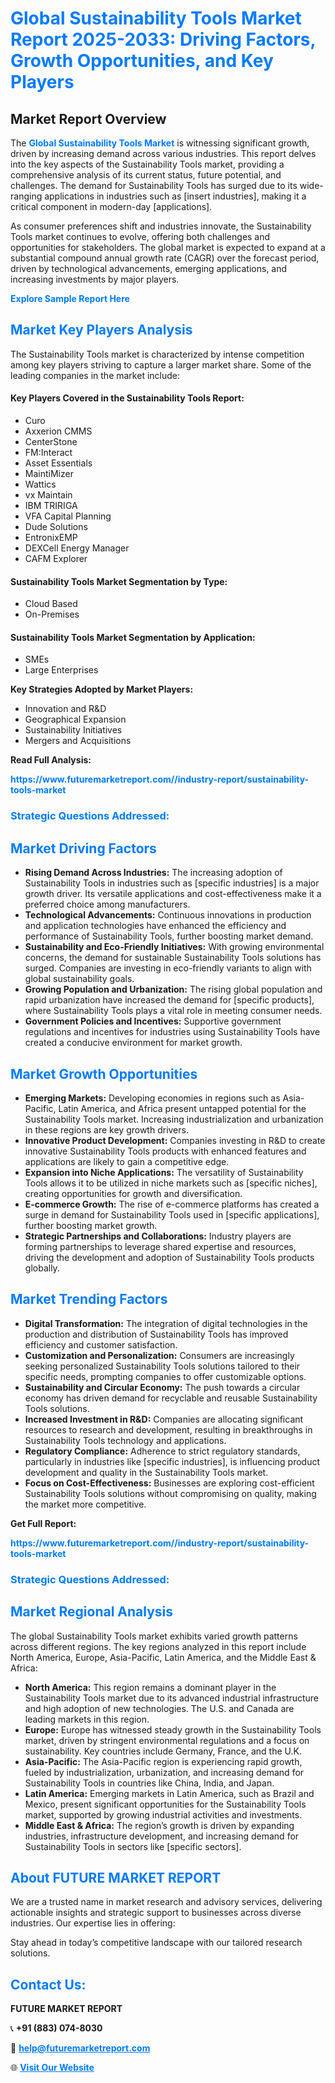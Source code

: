 <h1 style="color: #007BFF;">Global Sustainability Tools Market Report 2025-2033: Driving Factors, Growth Opportunities, and Key Players</h1>

<section id="overview">
<h2>Market Report Overview</h2>
<p>The <a href="https://www.futuremarketreport.com//industry-report/sustainability-tools-market" style="color: #007BFF; text-decoration: none;"><strong>Global Sustainability Tools Market</strong></a> is witnessing significant growth, driven by increasing demand across various industries. This report delves into the key aspects of the Sustainability Tools market, providing a comprehensive analysis of its current status, future potential, and challenges. The demand for Sustainability Tools has surged due to its wide-ranging applications in industries such as [insert industries], making it a critical component in modern-day [applications].</p>
<p>As consumer preferences shift and industries innovate, the Sustainability Tools market continues to evolve, offering both challenges and opportunities for stakeholders. The global market is expected to expand at a substantial compound annual growth rate (CAGR) over the forecast period, driven by technological advancements, emerging applications, and increasing investments by major players.</p>
</section>

<section id="overview">
<p><a href="https://www.futuremarketreport.com//request-sample/reportId=47916" style="color: #007BFF; text-decoration: none;"><strong>Explore Sample Report Here</strong></a></p>
</section>

<section id="key-players">
<h2 style="color: #007BFF;">Market Key Players Analysis</h2>
<p>The Sustainability Tools market is characterized by intense competition among key players striving to capture a larger market share. Some of the leading companies in the market include:</p>
<h4>Key Players Covered in the Sustainability Tools Report:</h4>
<ul><li>Curo</li><li>Axxerion CMMS</li><li>CenterStone</li><li>FM:Interact</li><li>Asset Essentials</li><li>MaintiMizer</li><li>Wattics</li><li>vx Maintain</li><li>IBM TRIRIGA</li><li>VFA Capital Planning</li><li>Dude Solutions</li><li>EntronixEMP</li><li>DEXCell Energy Manager</li><li>CAFM Explorer</li></ul>
<h4>Sustainability Tools Market Segmentation by Type:</h4>
<ul><li>Cloud Based</li><li>On-Premises</li></ul>

<h4>Sustainability Tools Market Segmentation by Application:</h4>
<ul><li>SMEs</li><li>Large Enterprises</li></ul>
<p><strong>Key Strategies Adopted by Market Players:</strong></p>
<ul>
<li>Innovation and R&D</li>
<li>Geographical Expansion</li>
<li>Sustainability Initiatives</li>
<li>Mergers and Acquisitions</li>
</ul>
</section>

<section>
<p><strong>Read Full Analysis: </strong></p><a href="https://www.futuremarketreport.com//industry-report/sustainability-tools-market" style="color: #007BFF; text-decoration: none;"><strong>https://www.futuremarketreport.com//industry-report/sustainability-tools-market</strong></a>
<h3 style="color: #007BFF;">Strategic Questions Addressed:</h3>
</section>

<section id="driving-factors">
<h2 style="color: #007BFF;">Market Driving Factors</h2>
<ul>
<li><strong>Rising Demand Across Industries:</strong> The increasing adoption of Sustainability Tools in industries such as [specific industries] is a major growth driver. Its versatile applications and cost-effectiveness make it a preferred choice among manufacturers.</li>
<li><strong>Technological Advancements:</strong> Continuous innovations in production and application technologies have enhanced the efficiency and performance of Sustainability Tools, further boosting market demand.</li>
<li><strong>Sustainability and Eco-Friendly Initiatives:</strong> With growing environmental concerns, the demand for sustainable Sustainability Tools solutions has surged. Companies are investing in eco-friendly variants to align with global sustainability goals.</li>
<li><strong>Growing Population and Urbanization:</strong> The rising global population and rapid urbanization have increased the demand for [specific products], where Sustainability Tools plays a vital role in meeting consumer needs.</li>
<li><strong>Government Policies and Incentives:</strong> Supportive government regulations and incentives for industries using Sustainability Tools have created a conducive environment for market growth.</li>
</ul>
</section>

<section id="growth-opportunities">
<h2 style="color: #007BFF;">Market Growth Opportunities</h2>
<ul>
<li><strong>Emerging Markets:</strong> Developing economies in regions such as Asia-Pacific, Latin America, and Africa present untapped potential for the Sustainability Tools market. Increasing industrialization and urbanization in these regions are key growth drivers.</li>
<li><strong>Innovative Product Development:</strong> Companies investing in R&D to create innovative Sustainability Tools products with enhanced features and applications are likely to gain a competitive edge.</li>
<li><strong>Expansion into Niche Applications:</strong> The versatility of Sustainability Tools allows it to be utilized in niche markets such as [specific niches], creating opportunities for growth and diversification.</li>
<li><strong>E-commerce Growth:</strong> The rise of e-commerce platforms has created a surge in demand for Sustainability Tools used in [specific applications], further boosting market growth.</li>
<li><strong>Strategic Partnerships and Collaborations:</strong> Industry players are forming partnerships to leverage shared expertise and resources, driving the development and adoption of Sustainability Tools products globally.</li>
</ul>
</section>

<section id="trending-factors">
<h2 style="color: #007BFF;">Market Trending Factors</h2>
<ul>
<li><strong>Digital Transformation:</strong> The integration of digital technologies in the production and distribution of Sustainability Tools has improved efficiency and customer satisfaction.</li>
<li><strong>Customization and Personalization:</strong> Consumers are increasingly seeking personalized Sustainability Tools solutions tailored to their specific needs, prompting companies to offer customizable options.</li>
<li><strong>Sustainability and Circular Economy:</strong> The push towards a circular economy has driven demand for recyclable and reusable Sustainability Tools solutions.</li>
<li><strong>Increased Investment in R&D:</strong> Companies are allocating significant resources to research and development, resulting in breakthroughs in Sustainability Tools technology and applications.</li>
<li><strong>Regulatory Compliance:</strong> Adherence to strict regulatory standards, particularly in industries like [specific industries], is influencing product development and quality in the Sustainability Tools market.</li>
<li><strong>Focus on Cost-Effectiveness:</strong> Businesses are exploring cost-efficient Sustainability Tools solutions without compromising on quality, making the market more competitive.</li>
</ul>
</section>

<section>
<p><strong>Get Full Report: </strong></p><a href="https://www.futuremarketreport.com//industry-report/sustainability-tools-market" style="color: #007BFF; text-decoration: none;"><strong>https://www.futuremarketreport.com//industry-report/sustainability-tools-market</strong></a>
<h3 style="color: #007BFF;">Strategic Questions Addressed:</h3>
</section>


<section id="regional-analysis">
<h2 style="color: #007BFF;">Market Regional Analysis</h2>
<p>The global Sustainability Tools market exhibits varied growth patterns across different regions. The key regions analyzed in this report include North America, Europe, Asia-Pacific, Latin America, and the Middle East & Africa:</p>
<ul>
<li><strong>North America:</strong> This region remains a dominant player in the Sustainability Tools market due to its advanced industrial infrastructure and high adoption of new technologies. The U.S. and Canada are leading markets in this region.</li>
<li><strong>Europe:</strong> Europe has witnessed steady growth in the Sustainability Tools market, driven by stringent environmental regulations and a focus on sustainability. Key countries include Germany, France, and the U.K.</li>
<li><strong>Asia-Pacific:</strong> The Asia-Pacific region is experiencing rapid growth, fueled by industrialization, urbanization, and increasing demand for Sustainability Tools in countries like China, India, and Japan.</li>
<li><strong>Latin America:</strong> Emerging markets in Latin America, such as Brazil and Mexico, present significant opportunities for the Sustainability Tools market, supported by growing industrial activities and investments.</li>
<li><strong>Middle East & Africa:</strong> The region’s growth is driven by expanding industries, infrastructure development, and increasing demand for Sustainability Tools in sectors like [specific sectors].</li>
</ul>
</section>

<footer>
<h2 style="color: #007BFF;">About FUTURE MARKET REPORT</h2>
<p>We are a trusted name in market research and advisory services, delivering actionable insights and strategic support to businesses across diverse industries. Our expertise lies in offering:</p>

<p>Stay ahead in today’s competitive landscape with our tailored research solutions.</p>

<h2 style="color: #007BFF;">Contact Us:</h2>
<p><strong>FUTURE MARKET REPORT</strong></p>
<p>📞 <strong>+91 (883) 074-8030</strong></p>
<p>📧 <strong><a href="mailto:help@futuremarketreport.com" style="color: #007BFF;">help@futuremarketreport.com</a></strong></p>
<p>🌐 <strong><a href="https://www.futuremarketreport.com/" style="color: #007BFF;">Visit Our Website</a></strong></p>
</footer>
